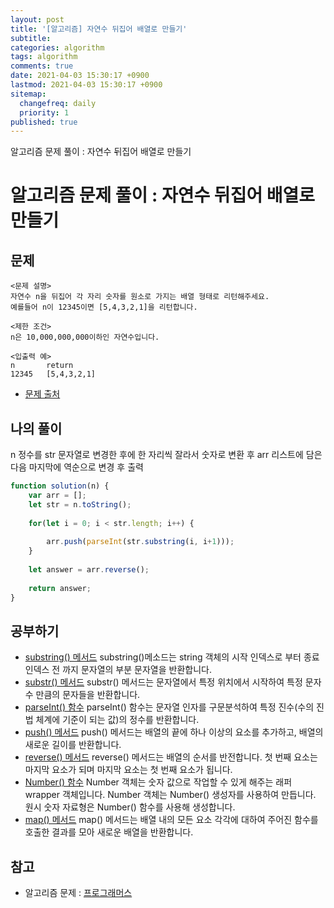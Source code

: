```yaml
---
layout: post
title: '[알고리즘] 자연수 뒤집어 배열로 만들기'
subtitle: 
categories: algorithm
tags: algorithm
comments: true
date: 2021-04-03 15:30:17 +0900
lastmod: 2021-04-03 15:30:17 +0900
sitemap:
  changefreq: daily
  priority: 1
published: true
---
```


알고리즘 문제 풀이 : 자연수 뒤집어 배열로 만들기<br />

# 알고리즘 문제 풀이 : 자연수 뒤집어 배열로 만들기

## 문제 
```text
<문제 설명>
자연수 n을 뒤집어 각 자리 숫자를 원소로 가지는 배열 형태로 리턴해주세요. 
예를들어 n이 12345이면 [5,4,3,2,1]을 리턴합니다.

<제한 조건>
n은 10,000,000,000이하인 자연수입니다.

<입출력 예>
n       return
12345   [5,4,3,2,1]
```

* [문제 출처](https://programmers.co.kr/learn/courses/30/lessons/12932)



## 나의 풀이
n 정수를 str 문자열로 변경한 후에
한 자리씩 잘라서 숫자로 변환 후 
arr 리스트에 담은 다음
마지막에 역순으로 변경 후 출력

```javascript
function solution(n) {
    var arr = [];
    let str = n.toString();
    
    for(let i = 0; i < str.length; i++) {
        
        arr.push(parseInt(str.substring(i, i+1)));
    }
    
    let answer = arr.reverse();
    
    return answer;
}
```



## 공부하기
- [substring() 메서드](https://developer.mozilla.org/ko/docs/Web/JavaScript/Reference/Global_Objects/String/substring)
substring()메소드는 string 객체의 시작 인덱스로 부터 종료 인덱스 전 까지 문자열의 부분 문자열을 반환합니다. 
- [substr() 메서드](https://developer.mozilla.org/ko/docs/Web/JavaScript/Reference/Global_Objects/String/substr)
substr() 메서드는 문자열에서 특정 위치에서 시작하여 특정 문자 수 만큼의 문자들을 반환합니다.
- [parseInt() 함수](https://developer.mozilla.org/ko/docs/Web/JavaScript/Reference/Global_Objects/parseInt)
parseInt() 함수는 문자열 인자를 구문분석하여 특정 진수(수의 진법 체계에 기준이 되는 값)의 정수를 반환합니다.
- [push() 메서드](https://developer.mozilla.org/ko/docs/Web/JavaScript/Reference/Global_Objects/Array/push) 
push() 메서드는 배열의 끝에 하나 이상의 요소를 추가하고, 배열의 새로운 길이를 반환합니다.
- [reverse() 메서드](https://developer.mozilla.org/ko/docs/Web/JavaScript/Reference/Global_Objects/Array/reverse)
reverse() 메서드는 배열의 순서를 반전합니다. 첫 번째 요소는 마지막 요소가 되며 마지막 요소는 첫 번째 요소가 됩니다.
- [Number() 함수](https://developer.mozilla.org/ko/docs/Web/JavaScript/Reference/Global_Objects/Number)
Number 객체는 숫자 값으로 작업할 수 있게 해주는 래퍼wrapper 객체입니다. 
Number 객체는 Number() 생성자를 사용하여 만듭니다. 
원시 숫자 자료형은 Number() 함수를 사용해 생성합니다.
- [map() 메서드](https://developer.mozilla.org/ko/docs/Web/JavaScript/Reference/Global_Objects/Array/map)
map() 메서드는 배열 내의 모든 요소 각각에 대하여 주어진 함수를 호출한 결과를 모아 새로운 배열을 반환합니다.



## 참고
- 알고리즘 문제 : [프로그래머스](https://programmers.co.kr)